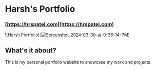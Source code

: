 # Harsh's Portfolio

### [https://hrspatel.com](https://hrspatel.com)

![Harsh Portfolio](<a href="https://ibb.co/2vQ1hDP"><img src="https://i.ibb.co/2vQ1hDP/Screenshot-2024-03-30-at-9-36-14-PM.png" alt="Screenshot-2024-03-30-at-9-36-14-PM" border="0"></a>)

## What's it about?
This is my personal portfolio website to showcase my work and projects.
